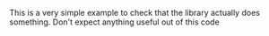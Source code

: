 This is a very simple example to check that the library actually does something. Don't expect anything useful out of this code
